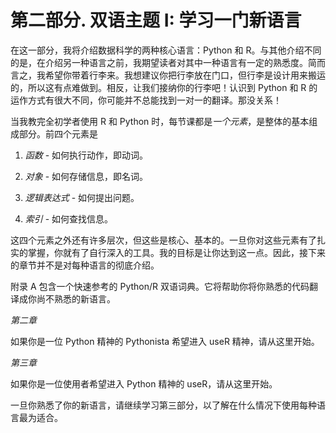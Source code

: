 # 第二部分. 双语主题 I: 学习一门新语言

在这一部分，我将介绍数据科学的两种核心语言：Python 和 R。与其他介绍不同的是，在介绍另一种语言之前，我期望读者对其中一种语言有一定的熟悉度。简而言之，我希望你带着行李来。我想建议你把行李放在门口，但行李是设计用来搬运的，所以这有点难做到。相反，让我们接纳你的行李吧！认识到 Python 和 R 的运作方式有很大不同，你可能并不总能找到一对一的翻译。那没关系！

当我教完全初学者使用 R 和 Python 时，每节课都是*一个元素*，是整体的基本组成部分。前四个元素是

1.  *函数* - 如何执行动作，即动词。

1.  *对象* - 如何存储信息，即名词。

1.  *逻辑表达式* - 如何提出问题。

1.  *索引* - 如何查找信息。

这四个元素之外还有许多层次，但这些是核心、基本的。一旦你对这些元素有了扎实的掌握，你就有了自行深入的工具。我的目标是让你达到这一点。因此，接下来的章节并不是对每种语言的彻底介绍。

附录 A 包含一个快速参考的 Python/R 双语词典。它将帮助你将你熟悉的代码翻译成你尚不熟悉的新语言。

*第二章*

如果你是一位 Python 精神的 Pythonista 希望进入 useR 精神，请从这里开始。

*第三章*

如果你是一位使用者希望进入 Python 精神的 useR，请从这里开始。

一旦你熟悉了你的新语言，请继续学习第三部分，以了解在什么情况下使用每种语言最为适合。
